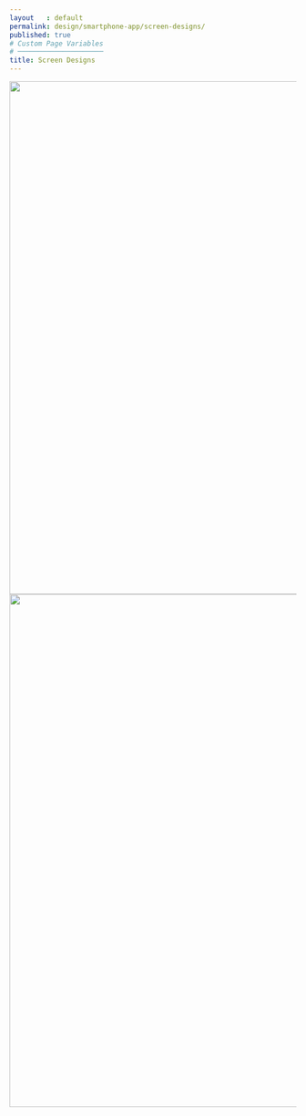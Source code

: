 ```yaml
---
layout   : default
permalink: design/smartphone-app/screen-designs/
published: true
# Custom Page Variables
# ─────────────────────
title: Screen Designs
---
```


<img width="900px" src="../../../images/vieuwPhone.png">

<img width="900px" src="../../../images/Design-Sp.png">